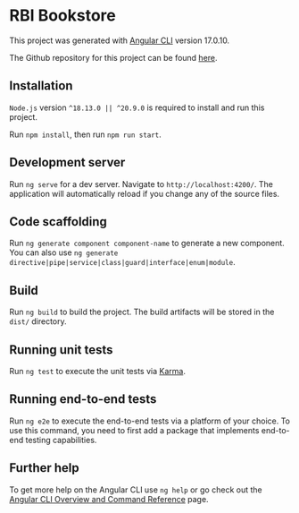 # RBI Bookstore

This project was generated with [Angular CLI](https://github.com/angular/angular-cli) version 17.0.10.

The Github repository for this project can be found [here](https://github.com/nick-fallon/rbi-bookstore).

## Installation
`Node.js` version `^18.13.0 || ^20.9.0` is required to install and run this project.

Run `npm install`, then run `npm run start`.

## Development server

Run `ng serve` for a dev server. Navigate to `http://localhost:4200/`. The application will automatically reload if you change any of the source files.

## Code scaffolding

Run `ng generate component component-name` to generate a new component. You can also use `ng generate directive|pipe|service|class|guard|interface|enum|module`.

## Build

Run `ng build` to build the project. The build artifacts will be stored in the `dist/` directory.

## Running unit tests

Run `ng test` to execute the unit tests via [Karma](https://karma-runner.github.io).

## Running end-to-end tests

Run `ng e2e` to execute the end-to-end tests via a platform of your choice. To use this command, you need to first add a package that implements end-to-end testing capabilities.

## Further help

To get more help on the Angular CLI use `ng help` or go check out the [Angular CLI Overview and Command Reference](https://angular.io/cli) page.
